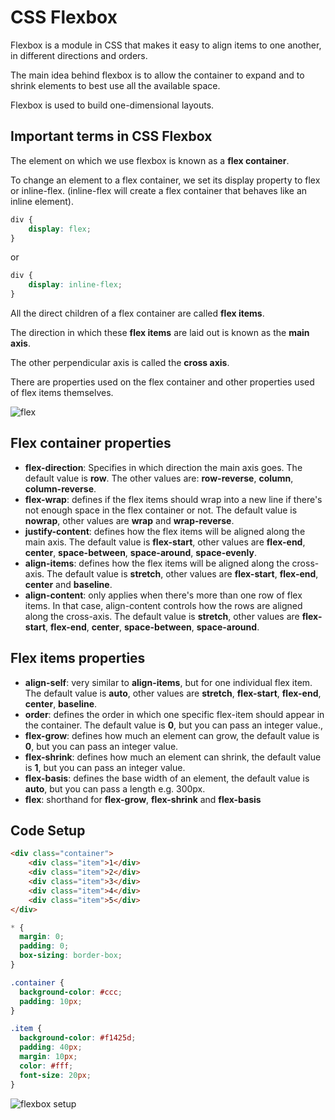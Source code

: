# CSS Flexbox

Flexbox is a module in CSS that makes it easy to align items to one another, in different directions and orders.

The main idea behind flexbox is to allow the container to expand and to shrink elements to best use all the available
space.

Flexbox is used to build one-dimensional layouts.

## Important terms in CSS Flexbox
The element on which we use flexbox is known as a **flex container**.

To change an element to a flex container, we set its display property to flex or inline-flex. (inline-flex will
create a flex container that behaves like an inline element).

```CSS
div {
    display: flex;
}
```
or 
```CSS
div {
    display: inline-flex;
}
```

All the direct children of a flex container are called **flex items**.

The direction in which these **flex items** are laid out is known as the **main axis**.

The other perpendicular axis is called the **cross axis**.

There are properties used on the flex container and other properties used of flex items themselves.

![flex](flex.png)

## Flex container properties
- **flex-direction**: Specifies in which direction the main axis goes. The default value is **row**.
The other values are: **row-reverse**, **column**, **column-reverse**.
- **flex-wrap**: defines if the flex items should wrap into a new line if there's not enough space in the flex container
or not. The default value is **nowrap**, other values are **wrap** and **wrap-reverse**.
- **justify-content**: defines how the flex items will be aligned along the main axis. The default value is
**flex-start**, other values are **flex-end**, **center**, **space-between**, **space-around**, **space-evenly**.
- **align-items**: defines how the flex items will be aligned along the cross-axis. The default value is **stretch**,
other values are **flex-start**, **flex-end**, **center** and **baseline**.
- **align-content**: only applies when there's more than one row of flex items. In that case, align-content controls
how the rows are aligned along the cross-axis. The default value is **stretch**, other values are **flex-start**,
**flex-end**, **center**, **space-between**, **space-around**.

## Flex items properties
- **align-self**: very similar to **align-items**, but for one individual flex item. The default value is **auto**,
other values are **stretch**, **flex-start**, **flex-end**, **center**, **baseline**.
- **order**: defines the order in which one specific flex-item should appear in the container. The default value is
**0**, but you can pass an integer value.,
- **flex-grow**: defines how much an element can grow, the default value is **0**, but you can pass an integer value.
- **flex-shrink**: defines how much an element can shrink, the default value is **1**, but you can pass an integer
value.
- **flex-basis**: defines the base width of an element, the default value is **auto**, but you can pass a length e.g.
300px.
- **flex**: shorthand for **flex-grow**, **flex-shrink** and **flex-basis**

## Code Setup
```HTML
<div class="container">
    <div class="item">1</div>
    <div class="item">2</div>
    <div class="item">3</div>
    <div class="item">4</div>
    <div class="item">5</div>
</div>
```

```CSS
* {
  margin: 0;
  padding: 0;
  box-sizing: border-box;
}

.container {
  background-color: #ccc;
  padding: 10px;
}

.item {
  background-color: #f1425d;
  padding: 40px;
  margin: 10px;
  color: #fff;
  font-size: 20px;
}
```

![flexbox setup](flexbox-setup.png)